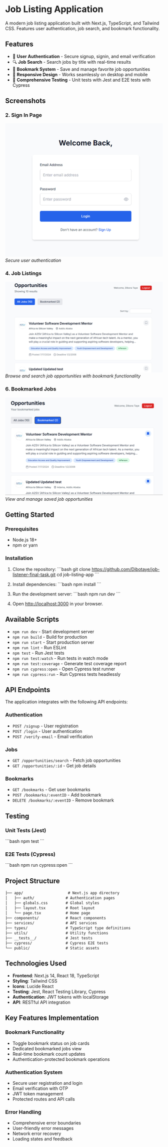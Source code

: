 # Job Listing Application

A modern job listing application built with Next.js, TypeScript, and Tailwind CSS. Features user authentication, job search, and bookmark functionality.

## Features

- 🔐 **User Authentication** - Secure signup, signin, and email verification
- 🔍 **Job Search** - Search jobs by title with real-time results
- 🔖 **Bookmark System** - Save and manage favorite job opportunities
- 📱 **Responsive Design** - Works seamlessly on desktop and mobile
- 🧪 **Comprehensive Testing** - Unit tests with Jest and E2E tests with Cypress

## Screenshots

### 2. Sign In Page

![Sign In Page](./screenshots/signin.png)
_Secure user authentication_

### 4. Job Listings

![Job Listings](./screenshots/job.png)
_Browse and search job opportunities with bookmark functionality_

### 6. Bookmarked Jobs

![Bookmarked Jobs](./screenshots/image.png)
_View and manage saved job opportunities_

## Getting Started

### Prerequisites

- Node.js 18+
- npm or yarn

### Installation

1. Clone the repository:
   \`\`\`bash
   git clone https://github.com/Dibotaye/job-listener-final-task.git
   cd job-listing-app
   \`\`\`

2. Install dependencies:
   \`\`\`bash
   npm install
   \`\`\`

3. Run the development server:
   \`\`\`bash
   npm run dev
   \`\`\`

4. Open [http://localhost:3000](http://localhost:3000) in your browser.

## Available Scripts

- `npm run dev` - Start development server
- `npm run build` - Build for production
- `npm run start` - Start production server
- `npm run lint` - Run ESLint
- `npm test` - Run Jest tests
- `npm run test:watch` - Run tests in watch mode
- `npm run test:coverage` - Generate test coverage report
- `npm run cypress:open` - Open Cypress test runner
- `npm run cypress:run` - Run Cypress tests headlessly

## API Endpoints

The application integrates with the following API endpoints:

### Authentication

- `POST /signup` - User registration
- `POST /login` - User authentication
- `POST /verify-email` - Email verification

### Jobs

- `GET /opportunities/search` - Fetch job opportunities
- `GET /opportunities/:id` - Get job details

### Bookmarks

- `GET /bookmarks` - Get user bookmarks
- `POST /bookmarks/:eventID` - Add bookmark
- `DELETE /bookmarks/:eventID` - Remove bookmark

## Testing

### Unit Tests (Jest)

\`\`\`bash
npm test
\`\`\`

### E2E Tests (Cypress)

\`\`\`bash
npm run cypress:open
\`\`\`

## Project Structure

```
├── app/                    # Next.js app directory
│   ├── auth/              # Authentication pages
│   ├── globals.css        # Global styles
│   ├── layout.tsx         # Root layout
│   └── page.tsx           # Home page
├── components/            # React components
├── services/              # API services
├── types/                 # TypeScript type definitions
├── utils/                 # Utility functions
├── __tests__/             # Jest tests
├── cypress/               # Cypress E2E tests
└── public/                # Static assets
```

## Technologies Used

- **Frontend**: Next.js 14, React 18, TypeScript
- **Styling**: Tailwind CSS
- **Icons**: Lucide React
- **Testing**: Jest, React Testing Library, Cypress
- **Authentication**: JWT tokens with localStorage
- **API**: RESTful API integration

## Key Features Implementation

### Bookmark Functionality

- Toggle bookmark status on job cards
- Dedicated bookmarked jobs view
- Real-time bookmark count updates
- Authentication-protected bookmark operations

### Authentication System

- Secure user registration and login
- Email verification with OTP
- JWT token management
- Protected routes and API calls

### Error Handling

- Comprehensive error boundaries
- User-friendly error messages
- Network error recovery
- Loading states and feedback
